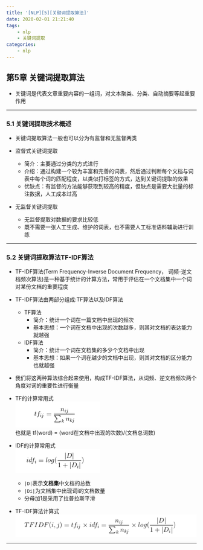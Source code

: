 ```yaml
---
title: '[NLP][5][关键词提取算法]'
date: 2020-02-01 21:21:40
tags:
    - nlp
    - 关键词提取
categories:
    - nlp
---
```


## 第5章 关键词提取算法

- 关键词是代表文章重要内容的一组词，对文本聚类、分类、自动摘要等起重要作用

---
### 5.1 关键词提取技术概述

- 关键词提取算法一般也可以分为有监督和无监督两类

- 监督式关键词提取
    - 简介：主要通过分类的方式进行
    - 介绍：通过构建一个较为丰富和完善的词表，然后通过判断每个文档与词表中每个词的匹配程度，以类似打标签的方式，达到关键词提取的效果
    - 优缺点：有监督的方法能够获取到较高的精度，但缺点是需要大批量的标注数据，人工成本过高

- 无监督关键词提取
    - 无监督提取对数据的要求比较低
    - 既不需要一张人工生成、维护的词表，也不需要人工标准语料辅助进行训练

---

### 5.2 关键词提取算法TF-IDF算法

- TF-IDF算法(Term Frequency-Inverse Document Frequency， 词频-逆文档频次算法)是一种基于统计的计算方法，常用于评估在一个文档集中一个词对某份文档的重要程度

- TF-IDF算法由两部分组成:TF算法以及IDF算法
    - TF算法
        - 简介：统计一个词在一篇文档中出现的频次
        - 基本思想：一个词在文档中出现的次数越多，则其对文档的表达能力就越强
    - IDF算法
        - 简介：统计一个词在文档集的多少个文档中出现
        - 基本思想：如果一个词在越少的文档中出现，则其对文档的区分能力也就越强

- 我们将这两种算法综合起来使用，构成TF-IDF算法，从词频、逆文档频次两个角度对词的重要性进行衡量

- TF的计算常用式  
    ![](NLP-5-关键词提取算法/tf.png)  
    也就是 tf(word) = (word在文档中出现的次数)/(文档总词数)

- IDF的计算常用式  
    ![](NLP-5-关键词提取算法/idf.png)  
    - `|D|`表示**文档集**中文档的总数
    - `|Di|`为文档集中出现词i的文档数量
    - 分母加1是采用了拉普拉斯平滑

- TF-IDF算法计算式  
    ![](NLP-5-关键词提取算法/tfidf.png)

---
